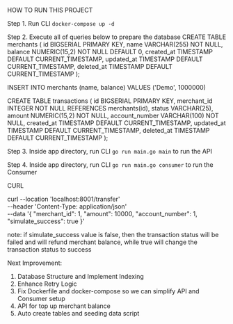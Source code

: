 HOW TO RUN THIS PROJECT

Step 1. Run CLI `docker-compose up -d`

Step 2. Execute all of queries below to prepare the database
CREATE TABLE merchants (
    id BIGSERIAL PRIMARY KEY,
    name VARCHAR(255) NOT NULL,
    balance NUMERIC(15,2) NOT NULL DEFAULT 0,
    created_at TIMESTAMP DEFAULT CURRENT_TIMESTAMP,
    updated_at TIMESTAMP DEFAULT CURRENT_TIMESTAMP,
    deleted_at TIMESTAMP DEFAULT CURRENT_TIMESTAMP
);

INSERT INTO merchants (name, balance)
VALUES ('Demo', 1000000)

CREATE TABLE transactions (
    id BIGSERIAL PRIMARY KEY,
    merchant_id INTEGER NOT NULL REFERENCES merchants(id),
    status VARCHAR(25),
    amount NUMERIC(15,2) NOT NULL,
    account_number VARCHAR(100) NOT NULL,
    created_at TIMESTAMP DEFAULT CURRENT_TIMESTAMP,
    updated_at TIMESTAMP DEFAULT CURRENT_TIMESTAMP,
    deleted_at TIMESTAMP DEFAULT CURRENT_TIMESTAMP
);

Step 3. Inside app directory, run CLI `go run main.go main` to run the API

Step 4. Inside app directory, run CLI `go run main.go consumer` to run the Consumer


CURL

curl --location 'localhost:8001/transfer' \
--header 'Content-Type: application/json' \
--data '{
    "merchant_id": 1,
    "amount": 10000,
    "account_number": 1,
    "simulate_success": true
}'

note: if simulate_success value is false, then the transaction status will be failed and will refund merchant balance, while true will change the transaction status to success 



Next Improvement:
1. Database Structure and Implement Indexing
2. Enhance Retry Logic
3. Fix Dockerfile and docker-compose so we can simplify API and Consumer setup
4. API for top up merchant balance
5. Auto create tables and seeding data script